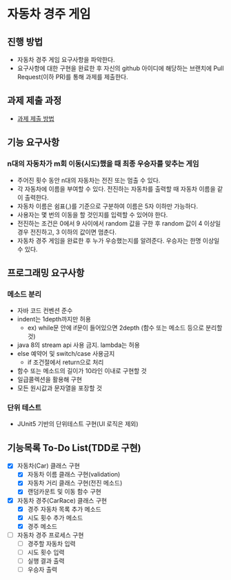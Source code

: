 # 자동차 경주 게임
## 진행 방법
* 자동차 경주 게임 요구사항을 파악한다.
* 요구사항에 대한 구현을 완료한 후 자신의 github 아이디에 해당하는 브랜치에 Pull Request(이하 PR)를 통해 과제를 제출한다.

## 과제 제출 과정
* [과제 제출 방법](https://github.com/next-step/nextstep-docs/tree/master/precourse)

## 기능 요구사항
### n대의 자동차가 m회 이동(시도)했을 때 최종 우승자를 맞추는 게임
* 주어진 횟수 동안 n대의 자동차는 전진 또는 멈출 수 있다.
* 각 자동차에 이름을 부여할 수 있다. 전진하는 자동차를 출력할 때 자동차 이름을 같이 출력한다.
* 자동차 이름은 쉼표(,)를 기준으로 구분하여 이름은 5자 이하만 가능하다.
* 사용자는 몇 번의 이동을 할 것인지를 입력할 수 있어야 한다.
* 전진하는 조건은 0에서 9 사이에서 random 값을 구한 후 random 값이 4 이상일 경우 전진하고, 3 이하의 값이면 멈춘다.
* 자동차 경주 게임을 완료한 후 누가 우승했는지를 알려준다. 우승자는 한명 이상일 수 있다.

## 프로그래밍 요구사항
### 메소드 분리
* 자바 코드 컨벤션 준수
* indent는 1depth까지만 허용
  * ex) while문 안에 if문이 들어있으면 2depth (함수 또는 메소드 등으로 분리할 것)
* java 8의 stream api 사용 금지. lambda는 허용
* else 예약어 및 switch/case 사용금지
  * if 조건절에서 return으로 처리
* 함수 또는 메소드의 길이가 10라인 이내로 구현할 것
* 일급콜렉션을 활용해 구현
* 모든 원시값과 문자열을 포장할 것
### 단위 테스트
* JUnit5 기반의 단위테스트 구현(UI 로직은 제외)

## 기능목록 To-Do List(TDD로 구현)
* [x] 자동차(Car) 클래스 구현
  * [x] 자동차 이름 클래스 구현(validation)
  * [x] 자동차 거리 클래스 구현(전진 메소드)
  * [x] 랜덤카운트 및 이동 함수 구현
* [x] 자동차 경주(CarRace) 클래스 구현
  * [x] 경주 자동차 목록 추가 메소드
  * [x] 시도 횟수 추가 메소드
  * [x] 경주 메소드
* [ ] 자동차 경주 프로세스 구현
  * [ ] 경주할 자동차 입력
  * [ ] 시도 횟수 입력
  * [ ] 실행 결과 출력
  * [ ] 우승자 출력
